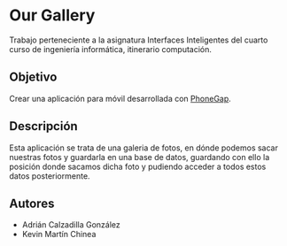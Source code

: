 # Our Gallery

Trabajo perteneciente a la asignatura Interfaces Inteligentes del cuarto curso de ingeniería informática, itinerario computación.

## Objetivo

Crear una aplicación para móvil desarrollada con [PhoneGap](http://phonegap.com/).

## Descripción

Esta aplicación se trata de una galeria de fotos, en dónde podemos sacar nuestras fotos y guardarla en una base de datos, guardando con ello la posición donde sacamos dicha foto y pudiendo acceder a todos estos datos posteriormente.

## Autores

* Adrián Calzadilla González
* Kevin Martín Chinea
